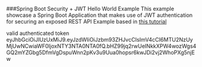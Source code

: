 ###Spring Boot Security + JWT Hello World Example
This example showcase a Spring Boot Application that makes use of JWT authentication for securing an exposed REST API
Example based in [this tutorial](https://www.javainuse.com/spring/boot-jwt)

valid authenticated token
eyJhbGciOiJIUzUxMiJ9.eyJzdWIiOiJzbm93ZHJvcCIsImV4cCI6MTU2NzUyMjUwNCwiaWF0IjoxNTY3NTA0NTA0fQ.bHZ99jq2rwUeINkkXPW4wozWgs4GQ2mYZGbg5DfmVgDspuWnn2pKv3u9Uua0hopsr6kwJDi2vj2WhoPXg5njEw